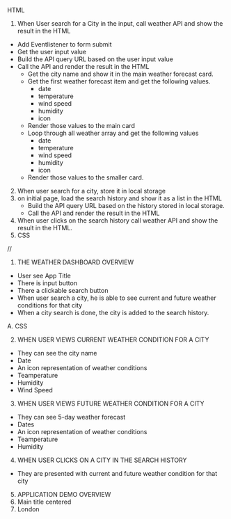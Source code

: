HTML
1. When User search for a City in the input, call weather API and show the result in the HTML
- Add Eventlistener to form submit
- Get the user input value
- Build the API query URL based on the user input value
- Call the API and render the result in the HTML
    - Get the city name and show it in the main weather forecast card.
    - Get the first weather forecast item and get the following values.
        - date 
        - temperature
        - wind speed
        - humidity
        - icon
    - Render those values to the main card
    - Loop through all weather array and get the following values
        - date
        - temperature
        - wind speed
        - humidity
        - icon
    - Render those values to the smaller card.
2. When user search for a city, store it in local storage
3. on initial page, load the search history and show it as a list in the HTML
    - Build the API query URL based on the history stored in local storage.
    - Call the API and render the result in the HTML
4. When user clicks on the search history call weather API and show the result in the HTML.
5. CSS

// 
1. THE WEATHER DASHBOARD OVERVIEW
- User see App Title
- There is input button
- There a clickable search button
- When user search a city, he is able to see current and future weather conditions for that city
- When a city search is done, the city is added to the search history.

A. CSS


2. WHEN USER VIEWS CURRENT WEATHER CONDITION FOR A CITY
- They can see the city name
- Date
- An icon representation of weather conditions
- Teamperature
- Humidity
- Wind Speed

3. WHEN USER VIEWS FUTURE WEATHER CONDITION FOR A CITY
- They can see 5-day weather forecast
- Dates
- An icon representation of weather conditions
- Teamperature
- Humidity

4. WHEN USER CLICKS ON A CITY IN THE SEARCH HISTORY
- They are presented with current and future weather condition for that city

5. APPLICATION DEMO OVERVIEW
1. Main title centered
2. London

